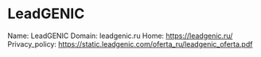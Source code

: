 
# LeadGENIC

Name: LeadGENIC
Domain: leadgenic.ru
Home: https://leadgenic.ru/
Privacy_policy: https://static.leadgenic.com/oferta_ru/leadgenic_oferta.pdf
